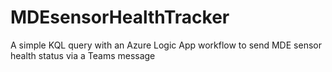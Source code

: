 # MDEsensorHealthTracker
A simple KQL query with an Azure Logic App workflow to send MDE sensor health status via a Teams message
